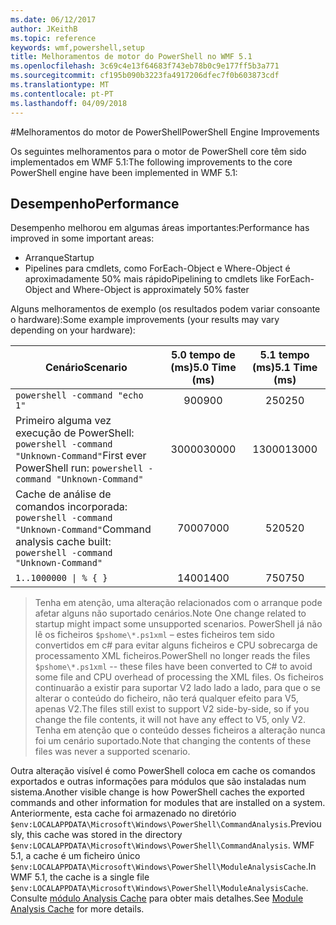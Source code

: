 ```yaml
---
ms.date: 06/12/2017
author: JKeithB
ms.topic: reference
keywords: wmf,powershell,setup
title: Melhoramentos de motor do PowerShell no WMF 5.1
ms.openlocfilehash: 3c69c4e13f64683f743eb78b0c9e177ff5b3a771
ms.sourcegitcommit: cf195b090b3223fa4917206dfec7f0b603873cdf
ms.translationtype: MT
ms.contentlocale: pt-PT
ms.lasthandoff: 04/09/2018
---
```

#<a name="powershell-engine-improvements"></a><span data-ttu-id="a394f-103">Melhoramentos do motor de PowerShell</span><span class="sxs-lookup"><span data-stu-id="a394f-103">PowerShell Engine Improvements</span></span>

<span data-ttu-id="a394f-104">Os seguintes melhoramentos para o motor de PowerShell core têm sido implementados em WMF 5.1:</span><span class="sxs-lookup"><span data-stu-id="a394f-104">The following improvements to the core PowerShell engine have been implemented in WMF 5.1:</span></span>


## <a name="performance"></a><span data-ttu-id="a394f-105">Desempenho</span><span class="sxs-lookup"><span data-stu-id="a394f-105">Performance</span></span> ##

<span data-ttu-id="a394f-106">Desempenho melhorou em algumas áreas importantes:</span><span class="sxs-lookup"><span data-stu-id="a394f-106">Performance has improved in some important areas:</span></span>

- <span data-ttu-id="a394f-107">Arranque</span><span class="sxs-lookup"><span data-stu-id="a394f-107">Startup</span></span>
- <span data-ttu-id="a394f-108">Pipelines para cmdlets, como ForEach-Object e Where-Object é aproximadamente 50% mais rápido</span><span class="sxs-lookup"><span data-stu-id="a394f-108">Pipelining to cmdlets like ForEach-Object and Where-Object is approximately 50% faster</span></span>

<span data-ttu-id="a394f-109">Alguns melhoramentos de exemplo (os resultados podem variar consoante o hardware):</span><span class="sxs-lookup"><span data-stu-id="a394f-109">Some example improvements (your results may vary depending on your hardware):</span></span>

| <span data-ttu-id="a394f-110">Cenário</span><span class="sxs-lookup"><span data-stu-id="a394f-110">Scenario</span></span> | <span data-ttu-id="a394f-111">5.0 tempo de (ms)</span><span class="sxs-lookup"><span data-stu-id="a394f-111">5.0 Time (ms)</span></span> | <span data-ttu-id="a394f-112">5.1 tempo (ms)</span><span class="sxs-lookup"><span data-stu-id="a394f-112">5.1 Time (ms)</span></span> |
| -------- | :---------------: | :---------------: |
| `powershell -command "echo 1"` | <span data-ttu-id="a394f-113">900</span><span class="sxs-lookup"><span data-stu-id="a394f-113">900</span></span> | <span data-ttu-id="a394f-114">250</span><span class="sxs-lookup"><span data-stu-id="a394f-114">250</span></span> |
| <span data-ttu-id="a394f-115">Primeiro alguma vez execução de PowerShell: `powershell -command "Unknown-Command"`</span><span class="sxs-lookup"><span data-stu-id="a394f-115">First ever PowerShell run: `powershell -command "Unknown-Command"`</span></span> | <span data-ttu-id="a394f-116">30000</span><span class="sxs-lookup"><span data-stu-id="a394f-116">30000</span></span> | <span data-ttu-id="a394f-117">13000</span><span class="sxs-lookup"><span data-stu-id="a394f-117">13000</span></span> |
| <span data-ttu-id="a394f-118">Cache de análise de comandos incorporada: `powershell -command "Unknown-Command"`</span><span class="sxs-lookup"><span data-stu-id="a394f-118">Command analysis cache built: `powershell -command "Unknown-Command"`</span></span> | <span data-ttu-id="a394f-119">7000</span><span class="sxs-lookup"><span data-stu-id="a394f-119">7000</span></span> | <span data-ttu-id="a394f-120">520</span><span class="sxs-lookup"><span data-stu-id="a394f-120">520</span></span> |
| <code>1..1000000 &#124; % { }</code> | <span data-ttu-id="a394f-121">1400</span><span class="sxs-lookup"><span data-stu-id="a394f-121">1400</span></span> | <span data-ttu-id="a394f-122">750</span><span class="sxs-lookup"><span data-stu-id="a394f-122">750</span></span> |

> <span data-ttu-id="a394f-123">Tenha em atenção, uma alteração relacionados com o arranque pode afetar alguns não suportado cenários.</span><span class="sxs-lookup"><span data-stu-id="a394f-123">Note One change related to startup might impact some unsupported scenarios.</span></span>
> <span data-ttu-id="a394f-124">PowerShell já não lê os ficheiros `$pshome\*.ps1xml` – estes ficheiros tem sido convertidos em c# para evitar alguns ficheiros e CPU sobrecarga de processamento XML ficheiros.</span><span class="sxs-lookup"><span data-stu-id="a394f-124">PowerShell no longer reads the files `$pshome\*.ps1xml` -- these files have been converted to C# to avoid some file and CPU overhead of processing the XML files.</span></span>
<span data-ttu-id="a394f-125">Os ficheiros continuarão a existir para suportar V2 lado lado a lado, para que o se alterar o conteúdo do ficheiro, não terá qualquer efeito para V5, apenas V2.</span><span class="sxs-lookup"><span data-stu-id="a394f-125">The files still exist to support V2 side-by-side, so if you change the file contents, it will not have any effect to V5, only V2.</span></span>
<span data-ttu-id="a394f-126">Tenha em atenção que o conteúdo desses ficheiros a alteração nunca foi um cenário suportado.</span><span class="sxs-lookup"><span data-stu-id="a394f-126">Note that changing the contents of these files was never a supported scenario.</span></span>

<span data-ttu-id="a394f-127">Outra alteração visível é como PowerShell coloca em cache os comandos exportados e outras informações para módulos que são instaladas num sistema.</span><span class="sxs-lookup"><span data-stu-id="a394f-127">Another visible change is how PowerShell caches the exported commands and other information for modules that are installed on a system.</span></span>
<span data-ttu-id="a394f-128">Anteriormente, esta cache foi armazenado no diretório `$env:LOCALAPPDATA\Microsoft\Windows\PowerShell\CommandAnalysis`.</span><span class="sxs-lookup"><span data-stu-id="a394f-128">Previously, this cache was stored in the directory `$env:LOCALAPPDATA\Microsoft\Windows\PowerShell\CommandAnalysis`.</span></span>
<span data-ttu-id="a394f-129">WMF 5.1, a cache é um ficheiro único `$env:LOCALAPPDATA\Microsoft\Windows\PowerShell\ModuleAnalysisCache`.</span><span class="sxs-lookup"><span data-stu-id="a394f-129">In WMF 5.1, the cache is a single file `$env:LOCALAPPDATA\Microsoft\Windows\PowerShell\ModuleAnalysisCache`.</span></span>
<span data-ttu-id="a394f-130">Consulte [módulo Analysis Cache](scenarios-features.md#module-analysis-cache) para obter mais detalhes.</span><span class="sxs-lookup"><span data-stu-id="a394f-130">See [Module Analysis Cache](scenarios-features.md#module-analysis-cache) for more details.</span></span>
